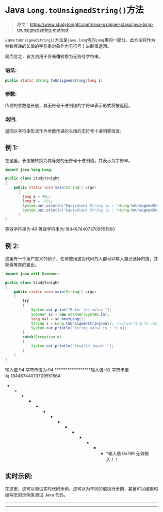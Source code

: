 # Java `Long.toUnsignedString()`方法

> 原文：<https://www.studytonight.com/java-wrapper-class/java-long-tounsignedstring-method>

Java `toUnsignedString()`方法是`java.lang`包的`Long`类的一部分。此方法将作为参数传递的长值的字符串对象作为无符号十进制值返回。

简而言之，该方法用于将**长值**转换为无符号字符串。

### 语法:

```java
public static String toUnsignedString(long i) 
```

### 参数:

传递的参数是长值，其无符号十进制值的字符串表示形式将被返回。

### 返回:

返回以字符串形式作为参数传递的长值的无符号十进制等效值。

## 例 1:

在这里，长值被转换为其等效的无符号十进制值，并表示为字符串。

```java
import java.lang.Long;

public class StudyTonight
{  
    public static void main(String[] args)
      {  
        long a = 40L;
        long b = -56L;
        System.out.println("Equivalent String is : "+Long.toUnsignedString(a));  //returns the unsigned decimal value as a String
        System.out.println("Equivalent String is : "+Long.toUnsignedString(b));  
      }  
} 
```

等效字符串为:40
等效字符串为:18446744073709551560

## 例 2:

这里有一个用户定义的例子，任何使用这段代码的人都可以输入自己选择的值，并获得等效的输出。

```java
import java.util.Scanner;  

public class StudyTonight
{  
	public static void main(String[] args) 
	{  
		try
		{
			System.out.print("Enter the value ");  
			Scanner sc = new Scanner(System.in);  
			long val = sc.nextLong();  
			String s = Long.toUnsignedString(val); //converting to unsigned decimal value as a String
			System.out.println("String value is : "+ s);  
		}
		catch(Exception e)
		{
			System.out.println("Invalid input!!");
		}
	}  
} 
```

输入值 94
字符串值为:94
*****************输入值-52
字符串值为:18446744073709551564
* * * * * * * * * * * * * * *输入值 0x799
无效输入！！

## 实时示例:

在这里，您可以测试实时代码示例。您可以为不同的值执行示例，甚至可以编辑和编写您的示例来测试 Java 代码。

* * *

* * *